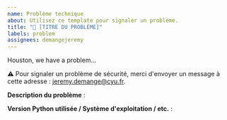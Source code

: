 ```yaml
---
name: Problème technique
about: Utilisez ce template pour signaler un problème.
title: "🤔 [TITRE DU PROBLÈME]"
labels: problem
assignees: demangejeremy
---
```


Houston, we have a problem...

⚠️ Pour signaler un problème de sécurité, merci d'envoyer un message à cette adresse : jeremy.demange@cyu.fr.

**Description du problème** :

**Version Python utilisée / Système d'exploitation / etc.** :
